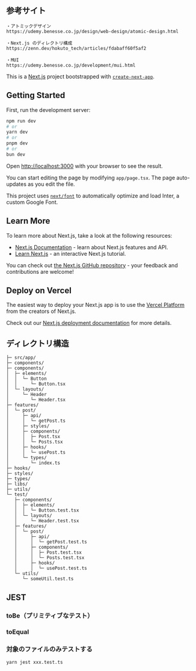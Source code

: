 ## 参考サイト

```
・アトミックデザイン
https://udemy.benesse.co.jp/design/web-design/atomic-design.html

・Next.js のディレクトリ構成
https://zenn.dev/hokuto_tech/articles/fdabaff60f5af2

・MUI
https://udemy.benesse.co.jp/development/mui.html

```

This is a [Next.js](https://nextjs.org/) project bootstrapped with [`create-next-app`](https://github.com/vercel/next.js/tree/canary/packages/create-next-app).

## Getting Started

First, run the development server:

```bash
npm run dev
# or
yarn dev
# or
pnpm dev
# or
bun dev
```

Open [http://localhost:3000](http://localhost:3000) with your browser to see the result.

You can start editing the page by modifying `app/page.tsx`. The page auto-updates as you edit the file.

This project uses [`next/font`](https://nextjs.org/docs/basic-features/font-optimization) to automatically optimize and load Inter, a custom Google Font.

## Learn More

To learn more about Next.js, take a look at the following resources:

- [Next.js Documentation](https://nextjs.org/docs) - learn about Next.js features and API.
- [Learn Next.js](https://nextjs.org/learn) - an interactive Next.js tutorial.

You can check out [the Next.js GitHub repository](https://github.com/vercel/next.js/) - your feedback and contributions are welcome!

## Deploy on Vercel

The easiest way to deploy your Next.js app is to use the [Vercel Platform](https://vercel.com/new?utm_medium=default-template&filter=next.js&utm_source=create-next-app&utm_campaign=create-next-app-readme) from the creators of Next.js.

Check out our [Next.js deployment documentation](https://nextjs.org/docs/deployment) for more details.

## ディレクトリ構造

```
├─ src/app/
├─ components/
├─ components/
│  ├─ elements/
│  │  └─ Button
│  │     └─ Button.tsx
│  └─ layouts/
│     └─ Header
│        └─ Header.tsx
├─ features/
│  └─ post/
│     ├─ api/
│     │  └─ getPost.ts
│     ├─ styles/
│     ├─ components/
│     │  ├─ Post.tsx
│     │  └─ Posts.tsx
│     ├─ hooks/
│     │  └─ usePost.ts
│     └─ types/
│        └─ index.ts
├─ hooks/
├─ styles/
├─ types/
├─ libs/
├─ utils/
└─ test/
   ├─ components/
   │  ├─ elements/
   │  │  └─ Button.test.tsx
   │  └─ layouts/
   │     └─ Header.test.tsx
   ├─ features/
   │  └─ post/
   │     ├─ api/
   │     │  └─ getPost.test.ts
   │     ├─ components/
   │     │  ├─ Post.test.tsx
   │     │  └─ Posts.test.tsx
   │     ├─ hooks/
   │     │  └─ usePost.test.ts
   └─ utils/
      └─ someUtil.test.ts
```

## JEST

### toBe（プリミティブなテスト）

### toEqual

### 対象のファイルのみテストする

```
yarn jest xxx.test.ts
```

